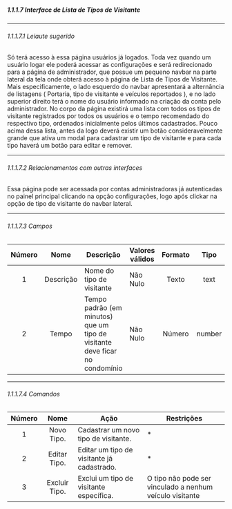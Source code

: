 ##### 1.1.1.7 Interface de Lista de Tipos de Visitante

---

###### 1.1.1.7.1 Leiaute sugerido

Só terá acesso à essa página usuários já logados. Toda vez quando um usuário logar ele poderá acessar as configurações e será redirecionado para a página de administrador, que possue um pequeno navbar na parte lateral da tela onde obterá acesso à página de Lista de Tipos de Visitante.
Mais especificamente, o lado esquerdo do navbar apresentará a alternância de listagens ( Portaria, tipo de visitante e veículos reportados ),
e no lado superior direito terá o nome do usuário informado na criação da conta pelo administrador. 
No corpo da página existirá uma lista com todos os tipos de visitante registrados por todos os usuários e o tempo recomendado do respectivo tipo, ordenados inicialmente pelos últimos cadastrados. 
Pouco acima  dessa lista, antes da logo deverá existir um botão consideravelmente grande que ativa um modal para cadastrar um tipo de visitante e para cada tipo haverá um botão para editar e remover.

---

###### 1.1.1.7.2 Relacionamentos com outras interfaces
Essa página pode ser acessada por contas administradoras já autenticadas no painel principal clicando na opção configurações, logo após clickar na opção de tipo de visitante do navbar lateral.

---

###### 1.1.1.7.3 Campos
| Número | Nome | Descrição | Valores válidos | Formato | Tipo | Restrições |
| :----: | :--: | --------- | --------------- | :-----: | :--: | ---------- |
|    1    |   Descrição   |    Nome do tipo de visitante      |        Não Nulo       |    Texto     |   text   |      *      |
|    2    |   Tempo   |    Tempo padrão (em minutos) que um tipo de visitante deve ficar no condomínio    |        Não Nulo       |    Número     |   number   |      *      |

---

###### 1.1.1.7.4 Comandos
| Número | Nome | Ação | Restrições |
| :----: | :--: | ---- | ---------- |
|    1    |   Novo Tipo.   |     Cadastrar um novo tipo de visitante.      | *       |
|    2    |   Editar Tipo.   |     Editar um tipo de visitante já cadastrado.      | *       |
|    3    |   Excluir Tipo.   |     Exclui um tipo de visitante específica.      | O tipo não pode ser vinculado a nenhum veículo visitante   |

